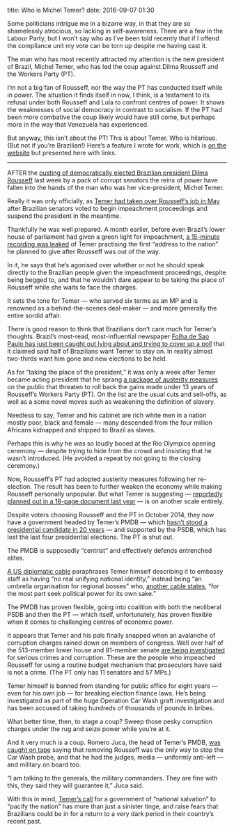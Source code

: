 title: Who is Michel Temer?
date: 2016-09-07 01:30

Some politicians intrigue me in a bizarre way, in that they are so shamelessly atrocious, so lacking in self-awareness. There are a few in the Labour Party, but I won’t say who as I’ve been told recently that if I offend the compliance unit my vote can be torn up despite me having cast it.

The man who has most recently attracted my attention is the new president of Brazil, Michel Temer, who has led the coup against Dilma Rousseff and the Workers Party (PT).

I’m not a big fan of Rousseff, nor the way the PT has conducted itself while in power. The situation it finds itself in now, I think, is a testament to its refusal under both Rousseff and Lula to confront centres of power. It shows the weaknesses of social democracy in contrast to socialism. If the PT had been more combative the coup likely would have still come, but perhaps more in the way that Venezuela has experienced.

But anyway, this isn’t about the PT! This is about Temer. Who is hilarious. (But not if you’re Brazilian!) Here’s a feature I wrote for work, which is [on the website][mstar] but presented here with links.

[mstar]: http://morningstaronline.co.uk/a-540e-Who-is-Michel-Temer

* * *

AFTER the [ousting of democratically elected Brazilian president Dilma Rousseff][impeachment] last week by a pack of corrupt senators the reins of power have fallen into the hands of the man who was her vice-president, Michel Temer.

[impeachment]: http://www.bbc.co.uk/news/world-latin-america-37237513

Really it was only officially, as [Temer had taken over Rousseff’s job in May][suspended] after Brazilian senators voted to begin impeachment proceedings and suspend the president in the meantime.

[suspended]: https://www.theguardian.com/world/2016/may/12/dilma-rousseff-brazil-president-impeached-senate-vote

Thankfully he was well prepared. A month earlier, before even Brazil’s lower house of parliament had given a green light for impeachment, [a 15-minute recording was leaked][leak] of Temer practising the first “address to the nation” he planned to give after Rousseff was out of the way.

[leak]: http://www.bloomberg.com/news/articles/2016-04-11/brazil-s-vp-practices-national-unity-speech-in-leaked-audio

In it, he says that he’s agonised over whether or not he should speak directly to the Brazilian people given the impeachment proceedings, despite being begged to, and that he wouldn’t dare appear to be taking the place of Rousseff while she waits to face the charges.

It sets the tone for Temer — who served six terms as an MP and is renowned as a behind-the-scenes deal-maker — and more generally the entire sordid affair.

There is good reason to think that Brazilians don’t care much for Temer’s thoughts. Brazil’s most-read, most-influential newspaper [Folha de Sao Paulo has just been caught out lying about and trying to cover up a poll][folha-poll] that it claimed said half of Brazilians want Temer to stay on. In reality almost two-thirds want him gone and new elections to be held.

[folha-poll]: https://theintercept.com/2016/07/21/folhas-journalistic-fraud-far-worse-than-we-reported-yesterday-a-smoking-gun-emerges/

As for “taking the place of the president,” it was only a week after Temer became acting president that he sprang [a package of austerity measures][may-austerity] on the public that threaten to roll back the gains made under 13 years of Rousseff’s Workers Party (PT). On the list are the usual cuts and sell-offs, as well as a some novel moves such as weakening the definition of slavery.

Needless to say, Temer and his cabinet are rich white men in a nation mostly poor, black and female — many descended from the four million Africans kidnapped and shipped to Brazil as slaves.

[may-austerity]: https://www.theguardian.com/world/2016/may/20/brazil-rightwing-government-michel-temer

Perhaps this is why he was so loudly booed at the Rio Olympics opening ceremony — despite trying to hide from the crowd and insisting that he wasn’t introduced. (He avoided a repeat by not going to the closing ceremony.)

Now, Rousseff’s PT had adopted austerity measures following her re-election. The result has been to further weaken the economy while making Rousseff personally unpopular. But what Temer is suggesting — [reportedly planned out in a 18-page document last year][econ] — is on another scale entirely.

[econ]: http://www.economist.com/news/americas/21698719-michel-temer-has-better-ideas-dilma-rousseff-does-not-mean-he-will-be-successful

Despite voters choosing Rousseff and the PT in October 2014, they now have a government headed by Temer’s PMDB — which [hasn’t stood a presidential candidate in 20 years][1994-election] — and supported by the PSDB, which has lost the last four presidential elections. The PT is shut out.

[1994-election]: https://en.wikipedia.org/wiki/Brazilian_general_election,_1994

The PMDB is supposedly “centrist” and effectively defends entrenched elites.

[A US diplomatic cable][cable-1] paraphrases Temer himself describing it to embassy staff as having “no real unifying national identity,” instead being “an umbrella organisation for regional bosses” who, [another cable states][cable-2], “for the most part seek political power for its own sake.”

[cable-1]: https://wikileaks.org/plusd/cables/06SAOPAULO30_a.html
[cable-2]: https://wikileaks.org/plusd/cables/06SAOPAULO689_a.html

The PMDB has proven flexible, going into coalition with both the neoliberal PSDB and then the PT — which itself, unfortunately, has proven flexible when it comes to challenging centres of economic power.

It appears that Temer and his pals finally snapped when an avalanche of corruption charges rained down on members of congress. Well over half of the 513-member lower house and 81-member senate [are being investigated][latimes] for serious crimes and corruption. These are the people who impeached Rousseff for using a routine budget mechanism that prosecutors have said is not a crime. (The PT only has 11 senators and 57 MPs.)

[latimes]: http://www.latimes.com/world/mexico-americas/la-fg-brazil-impeach-20160328-story.html

Temer himself is banned from standing for public office for eight years — even for his own job — for breaking election finance laws. He’s being investigated as part of the huge Operation Car Wash graft investigation and has been accused of taking hundreds of thousands of pounds in bribes.

What better time, then, to stage a coup? Sweep those pesky corruption charges under the rug and seize power while you’re at it.

And it very much is a coup. Romero Juca, the head of Temer’s PMDB, [was caught on tape][juca] saying that removing Rousseff was the only way to stop the Car Wash probe, and that he had the judges, media — uniformly anti-left — and military on board too.

[juca]: https://theintercept.com/2016/05/23/new-political-earthquake-in-brazil-is-it-now-time-for-media-outlets-to-call-this-a-coup/

“I am talking to the generals, the military commanders. They are fine with this, they said they will guarantee it,” Juca said.

With this in mind, [Temer’s call][salvation] for a government of “national salvation” to “pacify the nation” has more than just a sinister tinge, and raise fears that Brazilians could be in for a return to a very dark period in their country’s recent past.

[salvation]: http://www.theglobeandmail.com/news/world/new-brazilian-president-michel-temer-calls-for-profound-reflection/article30006592/
